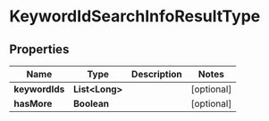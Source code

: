

# KeywordIdSearchInfoResultType


## Properties

Name | Type | Description | Notes
------------ | ------------- | ------------- | -------------
**keywordIds** | **List&lt;Long&gt;** |  |  [optional]
**hasMore** | **Boolean** |  |  [optional]



